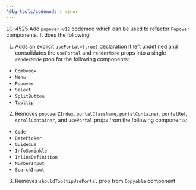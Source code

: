 ```yaml
---
'@lg-tools/codemods': minor
---
```


[LG-4525](https://jira.mongodb.org/browse/LG-4525) Add `popover-v12` codemod which can be used to refactor `Popover` components. It does the following:
1. Adds an explicit `usePortal={true}` declaration if left undefined and consolidates the `usePortal` and `renderMode` props into a single `renderMode` prop for the following components:
  - `Combobox`
  - `Menu`
  - `Popover`
  - `Select`
  - `SplitButton`
  - `Tooltip`
2. Removes `popoverZIndex`, `portalClassName`, `portalContainer`, `portalRef`, `scrollContainer`, and `usePortal` props from the following components:
  - `Code`
  - `DatePicker`
  - `GuideCue`
  - `InfoSprinkle`
  - `InlineDefinition`
  - `NumberInput`
  - `SearchInput`
3. Removes `shouldTooltipUsePortal` prop from `Copyable` component
